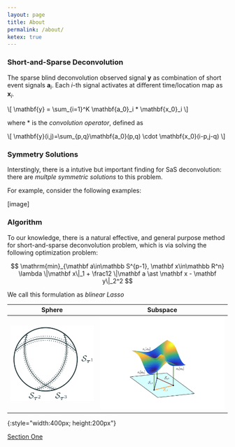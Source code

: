 ```yaml
---
layout: page
title: About
permalink: /about/
ketex: true
---
```


### Short-and-Sparse Deconvolution ###
The sparse blind deconvolution observed signal $\mathbf{y}$ as combination of short event signals $\mathbf{a}_i$. Each $i$-th signal activates at different time/location map as $\mathbf{x}_i$. 

\\[ \mathbf{y} = \sum_{i=1}^K \mathbf{a_0}_i * \mathbf{x_0}_i \\]

where $\ast$ is the *convolution operator*, defined as

\\[ \mathbf{y}(i,j)=\sum_{p,q}\mathbf{a_0}(p,q) \cdot \mathbf{x_0}(i-p,j-q) \\]


### Symmetry Solutions ###
Interstingly, there is a intutive but important finding for SaS deconvolution: there are *multple symmetric solutions* to this problem.

For example, consider the following examples:

[image]



### Algorithm ###
To our knowledge, there is a natural effective, and general purpose method for short-and-sparse deconvolution problem, which is via solving the following optimization problem:

$$ \mathrm{min}_{\mathbf a\in\mathbb S^{p-1}, \mathbf x\in\mathbb R^n} \lambda \|\mathbf x\|_1 + \frac12 \|\mathbf a \ast \mathbf x - \mathbf y\|_2^2 $$
 
We call this formulation as *blinear Lasso*


|            Sphere           |           Subspace          |
|:---------------------------:|:---------------------------:|
| ![](/assets/fig_Staus1.png) | ![](/assets/fig_Staus2.png) | 
{:style="width:400px; height:200px"}






<A href="#heading-section-1">Section One</A>
